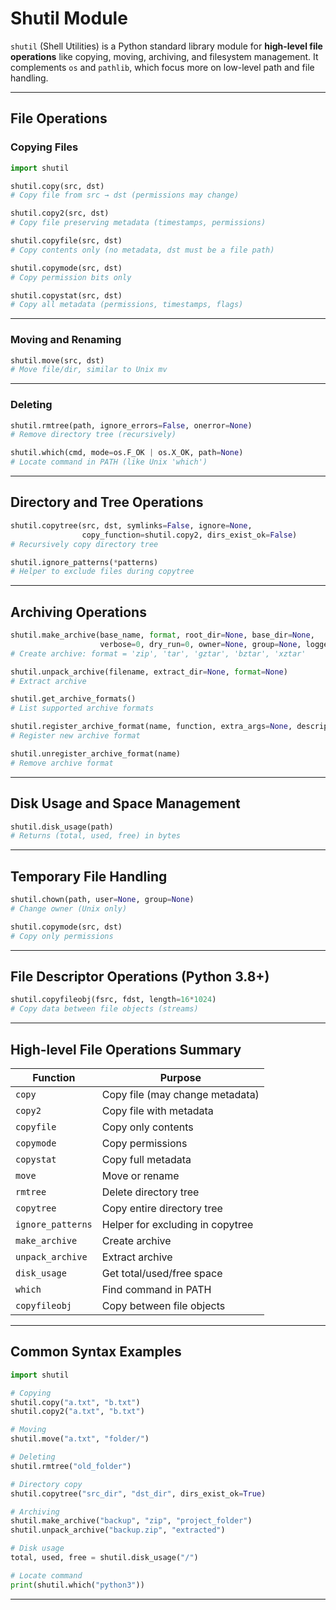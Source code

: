 # Shutil Module

`shutil` (Shell Utilities) is a Python standard library module for **high-level file operations** like copying, moving, archiving, and filesystem management.
It complements `os` and `pathlib`, which focus more on low-level path and file handling.

---

## File Operations

### Copying Files

```python
import shutil

shutil.copy(src, dst)  
# Copy file from src → dst (permissions may change)

shutil.copy2(src, dst)  
# Copy file preserving metadata (timestamps, permissions)

shutil.copyfile(src, dst)  
# Copy contents only (no metadata, dst must be a file path)

shutil.copymode(src, dst)  
# Copy permission bits only

shutil.copystat(src, dst)  
# Copy all metadata (permissions, timestamps, flags)
```

---

### Moving and Renaming

```python
shutil.move(src, dst)  
# Move file/dir, similar to Unix mv
```

---

### Deleting

```python
shutil.rmtree(path, ignore_errors=False, onerror=None)  
# Remove directory tree (recursively)

shutil.which(cmd, mode=os.F_OK | os.X_OK, path=None)  
# Locate command in PATH (like Unix 'which')
```

---

## Directory and Tree Operations

```python
shutil.copytree(src, dst, symlinks=False, ignore=None, 
                copy_function=shutil.copy2, dirs_exist_ok=False)  
# Recursively copy directory tree

shutil.ignore_patterns(*patterns)  
# Helper to exclude files during copytree
```

---

## Archiving Operations

```python
shutil.make_archive(base_name, format, root_dir=None, base_dir=None, 
                    verbose=0, dry_run=0, owner=None, group=None, logger=None)  
# Create archive: format = 'zip', 'tar', 'gztar', 'bztar', 'xztar'

shutil.unpack_archive(filename, extract_dir=None, format=None)  
# Extract archive

shutil.get_archive_formats()  
# List supported archive formats

shutil.register_archive_format(name, function, extra_args=None, description='')  
# Register new archive format

shutil.unregister_archive_format(name)  
# Remove archive format
```

---

## Disk Usage and Space Management

```python
shutil.disk_usage(path)  
# Returns (total, used, free) in bytes
```

---

## Temporary File Handling

```python
shutil.chown(path, user=None, group=None)  
# Change owner (Unix only)

shutil.copymode(src, dst)  
# Copy only permissions
```

---

## File Descriptor Operations (Python 3.8+)

```python
shutil.copyfileobj(fsrc, fdst, length=16*1024)  
# Copy data between file objects (streams)
```

---

## High-level File Operations Summary

| Function          | Purpose                          |
| ----------------- | -------------------------------- |
| `copy`            | Copy file (may change metadata)  |
| `copy2`           | Copy file with metadata          |
| `copyfile`        | Copy only contents               |
| `copymode`        | Copy permissions                 |
| `copystat`        | Copy full metadata               |
| `move`            | Move or rename                   |
| `rmtree`          | Delete directory tree            |
| `copytree`        | Copy entire directory tree       |
| `ignore_patterns` | Helper for excluding in copytree |
| `make_archive`    | Create archive                   |
| `unpack_archive`  | Extract archive                  |
| `disk_usage`      | Get total/used/free space        |
| `which`           | Find command in PATH             |
| `copyfileobj`     | Copy between file objects        |

---

## Common Syntax Examples

```python
import shutil

# Copying
shutil.copy("a.txt", "b.txt")
shutil.copy2("a.txt", "b.txt")

# Moving
shutil.move("a.txt", "folder/")

# Deleting
shutil.rmtree("old_folder")

# Directory copy
shutil.copytree("src_dir", "dst_dir", dirs_exist_ok=True)

# Archiving
shutil.make_archive("backup", "zip", "project_folder")
shutil.unpack_archive("backup.zip", "extracted")

# Disk usage
total, used, free = shutil.disk_usage("/")

# Locate command
print(shutil.which("python3"))
```

---
